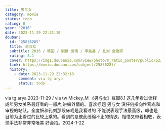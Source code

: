 ```yaml
---
title: 男与女
category: movie
status: todo
rating: 0
year: "2016"
date: 2023-11-29 22:32:10
douban:
  id: "25835285"
  title: 男与女
  subtitle: 2016 / 韩国 / 剧情 爱情 / 李胤基 / 孔刘 全度妍
  rating: 8.1
  cover: https://img1.doubanio.com/view/photo/m_ratio_poster/public/p2308184818.jpg
  link: https://movie.douban.com/subject/25835285/
  history:
    - date: 2023-11-29 22:32:10
      comment: via tg arya
      status: todo
---
```


via tg arya 2023-11-29 / via tw Mickey_M 《男与女》豆瓣8.1 这几年看过诠释成年男女关系最好看的一部片,讲婚外情的。喜欢标题 男与女 没任何指向性观点和审视的站队。全度妍和孔刘那段床戏是我看过的 不能说表现手法最高级，却也是目前为止看过的比较上乘的。看到的是彼此缠绵不止的情欲，相惜又带着相敬，表现手法非常非常唯美 好会拍。2024-1-22
